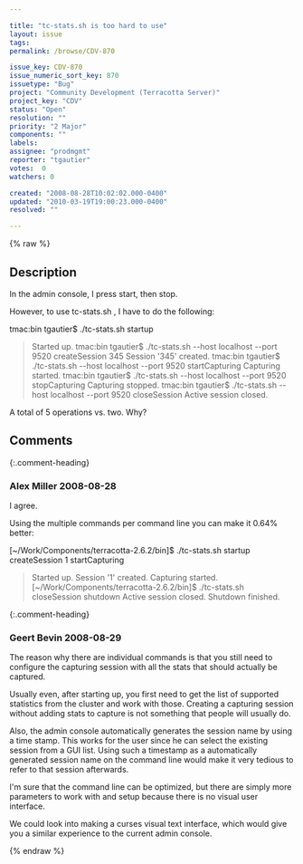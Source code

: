 ```yaml
---

title: "tc-stats.sh is too hard to use"
layout: issue
tags: 
permalink: /browse/CDV-870

issue_key: CDV-870
issue_numeric_sort_key: 870
issuetype: "Bug"
project: "Community Development (Terracotta Server)"
project_key: "CDV"
status: "Open"
resolution: ""
priority: "2 Major"
components: ""
labels: 
assignee: "prodmgmt"
reporter: "tgautier"
votes:  0
watchers: 0

created: "2008-08-28T10:02:02.000-0400"
updated: "2010-03-19T19:00:23.000-0400"
resolved: ""

---
```




{% raw %}



## Description

<div markdown="1" class="description">

In the admin console, I press start, then stop.

However, to use tc-stats.sh , I have to do the following:

tmac:bin tgautier$ ./tc-stats.sh startup
> Started up.
tmac:bin tgautier$ ./tc-stats.sh --host localhost --port 9520 createSession 345
> Session '345' created.
tmac:bin tgautier$ ./tc-stats.sh --host localhost --port 9520 startCapturing
> Capturing started.
tmac:bin tgautier$ ./tc-stats.sh --host localhost --port 9520 stopCapturing
> Capturing stopped.
tmac:bin tgautier$ ./tc-stats.sh --host localhost --port 9520 closeSession
> Active session closed.


A total of 5 operations vs. two.  Why?



</div>

## Comments


{:.comment-heading}
### **Alex Miller** <span class="date">2008-08-28</span>

<div markdown="1" class="comment">

I agree.  

Using the multiple commands per command line you can make it 0.64% better:

[~/Work/Components/terracotta-2.6.2/bin]$ ./tc-stats.sh startup createSession 1 startCapturing
> Started up.
> Session '1' created.
> Capturing started.
[~/Work/Components/terracotta-2.6.2/bin]$ ./tc-stats.sh closeSession shutdown
> Active session closed.
> Shutdown finished.

  

</div>


{:.comment-heading}
### **Geert Bevin** <span class="date">2008-08-29</span>

<div markdown="1" class="comment">

The reason why there are individual commands is that you still need to configure the capturing session with all the stats that should actually be captured.

Usually even, after starting up, you first need to get the list of supported statistics from the cluster and work with those. Creating a capturing session without adding stats to capture is not something that people will usually do.

Also, the admin console automatically generates the session name by using a time stamp. This works for the user since he can select the existing session from a GUI list. Using such a timestamp as a automatically generated session name on the command line would make it very tedious to refer to that session afterwards.

I'm sure that the command line can be optimized, but there are simply more parameters to work with and setup because there is no visual user interface.

We could look into making a curses visual text interface, which would give you a similar experience to the current admin console.

</div>



{% endraw %}
